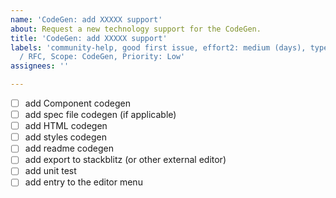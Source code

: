 ```yaml
---
name: 'CodeGen: add XXXXX support'
about: Request a new technology support for the CodeGen.
title: 'CodeGen: add XXXXX support'
labels: 'community-help, good first issue, effort2: medium (days), type: discussion
  / RFC, Scope: CodeGen, Priority: Low'
assignees: ''

---
```


- [ ] add Component codegen
- [ ] add spec file codegen (if applicable)
- [ ] add HTML codegen
- [ ] add styles codegen
- [ ] add readme codegen
- [ ] add export to stackblitz (or other external editor)
- [ ] add unit test
- [ ] add entry to the editor menu
